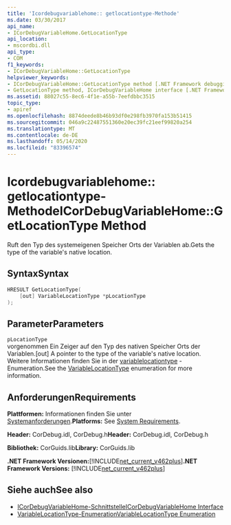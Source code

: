 ```yaml
---
title: 'Icordebugvariablehome:: getlocationtype-Methode'
ms.date: 03/30/2017
api_name:
- ICorDebugVariableHome.GetLocationType
api_location:
- mscordbi.dll
api_type:
- COM
f1_keywords:
- ICorDebugVariableHome::GetLocationType
helpviewer_keywords:
- ICorDebugVariableHome::GetLocationType method [.NET Framework debugging]
- GetLocationType method, ICorDebugVariableHome interface [.NET Framework debugging]
ms.assetid: 88027c55-8ec6-4f1e-a55b-7eefdbbc3515
topic_type:
- apiref
ms.openlocfilehash: 8874deede8b46b93df0e298fb3970fa153b51415
ms.sourcegitcommit: 046a9c22487551360e20ec39fc21eef99820a254
ms.translationtype: MT
ms.contentlocale: de-DE
ms.lasthandoff: 05/14/2020
ms.locfileid: "83396574"
---
```

# <a name="icordebugvariablehomegetlocationtype-method"></a><span data-ttu-id="712b5-102">Icordebugvariablehome:: getlocationtype-Methode</span><span class="sxs-lookup"><span data-stu-id="712b5-102">ICorDebugVariableHome::GetLocationType Method</span></span>
<span data-ttu-id="712b5-103">Ruft den Typ des systemeigenen Speicher Orts der Variablen ab.</span><span class="sxs-lookup"><span data-stu-id="712b5-103">Gets the type of the variable's native location.</span></span>  
  
## <a name="syntax"></a><span data-ttu-id="712b5-104">Syntax</span><span class="sxs-lookup"><span data-stu-id="712b5-104">Syntax</span></span>  
  
```cpp  
HRESULT GetLocationType(  
    [out] VariableLocationType *pLocationType  
);  
```  
  
## <a name="parameters"></a><span data-ttu-id="712b5-105">Parameter</span><span class="sxs-lookup"><span data-stu-id="712b5-105">Parameters</span></span>  
 `pLocationType`  
 <span data-ttu-id="712b5-106">vorgenommen Ein Zeiger auf den Typ des nativen Speicher Orts der Variablen.</span><span class="sxs-lookup"><span data-stu-id="712b5-106">[out] A pointer to the type of the variable's native location.</span></span>  <span data-ttu-id="712b5-107">Weitere Informationen finden Sie in der [variablelocationtype](variablelocationtype-enumeration.md) -Enumeration.</span><span class="sxs-lookup"><span data-stu-id="712b5-107">See the [VariableLocationType](variablelocationtype-enumeration.md) enumeration for more information.</span></span>  
  
## <a name="requirements"></a><span data-ttu-id="712b5-108">Anforderungen</span><span class="sxs-lookup"><span data-stu-id="712b5-108">Requirements</span></span>  
 <span data-ttu-id="712b5-109">**Plattformen:** Informationen finden Sie unter [Systemanforderungen](../../get-started/system-requirements.md).</span><span class="sxs-lookup"><span data-stu-id="712b5-109">**Platforms:** See [System Requirements](../../get-started/system-requirements.md).</span></span>  
  
 <span data-ttu-id="712b5-110">**Header:** CorDebug.idl, CorDebug.h</span><span class="sxs-lookup"><span data-stu-id="712b5-110">**Header:** CorDebug.idl, CorDebug.h</span></span>  
  
 <span data-ttu-id="712b5-111">**Bibliothek:** CorGuids.lib</span><span class="sxs-lookup"><span data-stu-id="712b5-111">**Library:** CorGuids.lib</span></span>  
  
 <span data-ttu-id="712b5-112">**.NET Framework Versionen:**[!INCLUDE[net_current_v462plus](../../../../includes/net-current-v462plus-md.md)]</span><span class="sxs-lookup"><span data-stu-id="712b5-112">**.NET Framework Versions:** [!INCLUDE[net_current_v462plus](../../../../includes/net-current-v462plus-md.md)]</span></span>  
  
## <a name="see-also"></a><span data-ttu-id="712b5-113">Siehe auch</span><span class="sxs-lookup"><span data-stu-id="712b5-113">See also</span></span>

- [<span data-ttu-id="712b5-114">ICorDebugVariableHome-Schnittstelle</span><span class="sxs-lookup"><span data-stu-id="712b5-114">ICorDebugVariableHome Interface</span></span>](icordebugvariablehome-interface.md)
- [<span data-ttu-id="712b5-115">VariableLocationType-Enumeration</span><span class="sxs-lookup"><span data-stu-id="712b5-115">VariableLocationType Enumeration</span></span>](variablelocationtype-enumeration.md)
